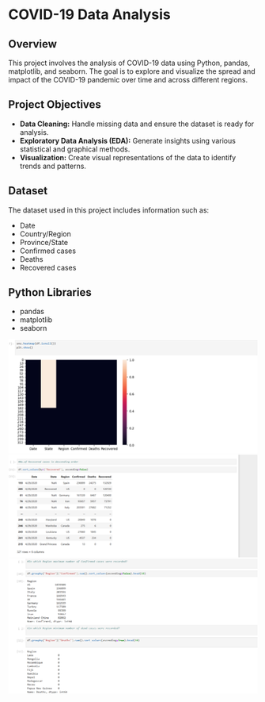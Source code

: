 # COVID-19 Data Analysis

## Overview
This project involves the analysis of COVID-19 data using Python, pandas, matplotlib, and seaborn. The goal is to explore and visualize the spread and impact of the COVID-19 pandemic over time and across different regions.

## Project Objectives
- **Data Cleaning:** Handle missing data and ensure the dataset is ready for analysis.
- **Exploratory Data Analysis (EDA):** Generate insights using various statistical and graphical methods.
- **Visualization:** Create visual representations of the data to identify trends and patterns.

## Dataset
The dataset used in this project includes information such as:
- Date
- Country/Region
- Province/State
- Confirmed cases
- Deaths
- Recovered cases

## Python Libraries
- pandas
- matplotlib
- seaborn


<div style="text-align: center;">
  <img src="https://github.com/Gimhana123/COVID-19-Data-Analysis/blob/main/Screenshot%20(1067).png?raw=true">
</div>
<div style="text-align: center;">
  <img src="https://github.com/Gimhana123/COVID-19-Data-Analysis/blob/main/Screenshot%20(1068).png?raw=true">
</div>
<div style="text-align: center;">
  <img src="https://github.com/Gimhana123/COVID-19-Data-Analysis/blob/main/Screenshot%20(1069).png?raw=true">
</div>

